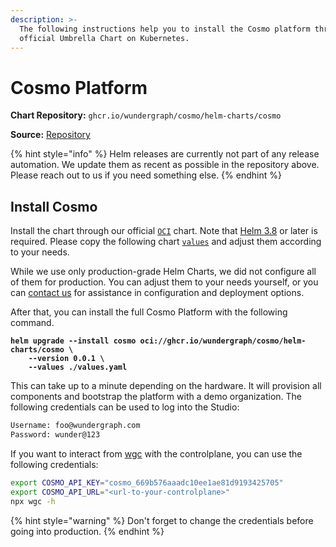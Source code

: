 ```yaml
---
description: >-
  The following instructions help you to install the Cosmo platform through our
  official Umbrella Chart on Kubernetes.
---
```


# Cosmo Platform

**Chart Repository:** `ghcr.io/wundergraph/cosmo/helm-charts/cosmo`

**Source:** [Repository](https://github.com/wundergraph/cosmo/tree/main/helm/cosmo)

{% hint style="info" %}
Helm releases are currently not part of any release automation. We update them as recent as possible in the repository above. Please reach out to us if you need something else.
{% endhint %}

## Install Cosmo

Install the chart through our official [`OCI`](https://helm.sh/docs/topics/registries/) chart. Note that [Helm 3.8](https://helm.sh/docs/topics/registries/) or later is required. Please copy the following chart [`values`](https://github.com/wundergraph/cosmo/blob/main/helm/cosmo/values.full.yaml) and adjust them according to your needs.

While we use only production-grade Helm Charts, we did not configure all of them for production. You can adjust them to your needs yourself, or you can [contact us](https://wundergraph.com/contact/sales) for assistance in configuration and deployment options.

After that, you can install the full Cosmo Platform with the following command.

<pre class="language-bash"><code class="lang-bash"><strong>helm upgrade --install cosmo oci://ghcr.io/wundergraph/cosmo/helm-charts/cosmo \
</strong><strong>    --version 0.0.1 \
</strong><strong>    --values ./values.yaml
</strong></code></pre>

This can take up to a minute depending on the hardware. It will provision all components and bootstrap the platform with a demo organization. The following credentials can be used to log into the Studio:

```bash
Username: foo@wundergraph.com
Password: wunder@123
```

If you want to interact from [wgc](broken-reference) with the controlplane, you can use the following credentials:

```bash
export COSMO_API_KEY="cosmo_669b576aaadc10ee1ae81d9193425705"
export COSMO_API_URL="<url-to-your-controlplane>"
npx wgc -h
```

{% hint style="warning" %}
Don't forget to change the credentials before going into production.
{% endhint %}
